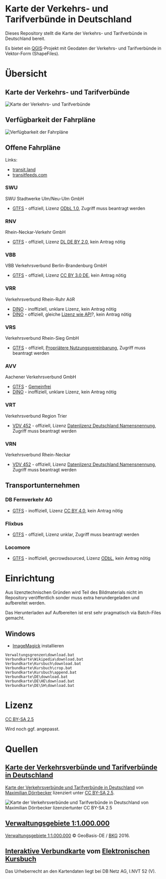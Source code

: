 # Karte der Verkehrs- und Tarifverbünde in Deutschland

Dieses Repository stellt die Karte der Verkehrs- und Tarifverbünde in Deutschland bereit.

Es bietet ein [QGIS](http://www.qgis.org/)-Projekt mit Geodaten der Verkehrs- und Tarifverbünde in Vektor-Form (ShapeFiles).

# Übersicht

## Karte der Verkehrs- und Tarifverbünde

![Karte der Verkehrs- und Tarifverbünde](Bilder/Verbundkarte.png)

## Verfügbarkeit der Fahrpläne

![Verfügbarkeit der Fahrpläne](Bilder/Verfügbarkeit-der-Fahrpläne.png)

## Offene Fahrpläne

Links:

* [transit.land](https://transit.land/feed-registry/?country=Germany&sort_key=country)
* [transitfeeds.com](http://transitfeeds.com/)

### SWU

SWU Stadtwerke Ulm/Neu-Ulm GmbH

* [GTFS](https://www.swu.de/privatkunden/swu-nahverkehr/gtfs-daten.html) - offiziell, Lizenz [ODbL 1.0](http://opendatacommons.org/licenses/odbl/1.0/), Zugriff muss beantragt werden

### RNV

Rhein-Neckar-Verkehr GmbH

* [GTFS](https://opendata.rnv-online.de/datensaetze/gtfs-general-transit-feed-specification) - offiziell, Lizenz [DL DE BY 2.0](https://www.govdata.de/dl-de/by-2-0), kein Antrag nötig

### VBB

VBB Verkehrsverbund Berlin-Brandenburg GmbH

* [GTFS](http://daten.berlin.de/datensaetze?field_tags_tid=723) - offiziell, Lizenz [CC BY 3.0 DE](https://creativecommons.org/licenses/by/3.0/de/), kein Antrag nötig

### VRR

Verkehrsverbund Rhein-Ruhr AöR

* [DINO](http://data.ndovloket.nl/vrr/) - inoffiziell, unklare Lizenz, kein Antrag nötig
* [DINO](https://www.openvrr.de/dataset/dino-daten) - offiziell, gleiche [Lizenz wie API](https://www.openvrr.de/pages/nutzungsbedingungen)?, kein Antrag nötig

### VRS

Verkehrsverbund Rhein-Sieg GmbH

* [GTFS](https://www.vrsinfo.de/fahrplan/oepnv-daten-fuer-webentwickler.html) - offiziell, [Propriätere Nutzungsvereinbarung](https://www.vrsinfo.de/fileadmin/Dateien/api/NutzervereinbarungODOS.pdf), Zugriff muss beantragt werden

### AVV

Aachener Verkehrsverbund GmbH

* [GTFS](http://data.ndovloket.nl/avv/) - [Gemeinfrei](http://data.ndovloket.nl/avv/lizenz_und_readme.txt)
* [DINO](http://data.ndovloket.nl/avv/) - inoffiziell, unklare Lizenz, kein Antrag nötig

### VRT

Verkehrsverbund Region Trier

* [VDV 452](http://www.vrt-info.de/opendata.php) - offiziell, Lizenz [Datenlizenz Deutschland Namensnennung](https://www.govdata.de/dl-de/by-2-0), Zugriff muss beantragt werden

### VRN

Verkehrsverbund Rhein-Neckar

* [VDV 452](https://www.vrn.de/service/entwickler/open-data/index.html) - offiziell, Lizenz [Datenlizenz Deutschland Namensnennung](https://www.govdata.de/dl-de/by-2-0), Zugriff muss beantragt werden

## Transportunternehmen

### DB Fernverkehr AG

* [GTFS](https://github.com/fredlockheed/db-fv-gtfs/releases) - inoffiziell, Lizenz [CC BY 4.0](https://creativecommons.org/licenses/by/4.0/), kein Antrag nötig

### Flixbus

* [GTFS](https://meinfernbus.de/gtfs-schnittstelle.html) - offiziell, Lizenz unklar, Zugriff muss beantragt werden

### Locomore

* [GTFS](https://github.com/robbi5/locomore-gtfs) - inoffiziell, gecrowdsourced, Lizenz [ODbL](http://opendatacommons.org/licenses/odbl/), kein Antrag nötig

# Einrichtung

Aus lizenztechnischen Gründen wird Teil des Bildmaterials nicht im Repository veröffentlich sonder muss extra herundergeladen und aufbereitet werden.

Das Herunterladen auf Aufbereiten ist erst sehr pragmatisch via Batch-Files gemacht.

## Windows

* [ImageMagick](http://www.imagemagick.org/script/index.php) installieren

```
Verwaltungsgrenzen\download.bat
Verbundkarte\Wikipedia\download.bat
Verbundkarte\Kursbuch\download.bat
Verbundkarte\Kursbuch\crop.bat
Verbundkarte\Kursbuch\append.bat
Verbundkarte\DE\download.bat
Verbundkarte\DE\HE\download.bat
Verbundkarte\DE\SH\download.bat
```

# Lizenz

[CC BY-SA 2.5](https://creativecommons.org/licenses/by-sa/2.5/deed.en)

Wird noch ggf. angepasst.

# Quellen

## [Karte der Verkehrsverbünde und Tarifverbünde in Deutschland](https://commons.wikimedia.org/wiki/File:Karte_der_Verkehrsverb%C3%BCnde_und_Tarifverb%C3%BCnde_in_Deutschland.png)

[Karte der Verkehrsverbünde und Tarifverbünde in Deutschland](https://commons.wikimedia.org/wiki/File:Karte_der_Verkehrsverb%C3%BCnde_und_Tarifverb%C3%BCnde_in_Deutschland.png) von [Maximilian Dörrbecker](https://de.wikipedia.org/wiki/Benutzer:Chumwa) lizenziert unter [CC BY-SA 2.5](https://creativecommons.org/licenses/by-sa/2.5/deed.en).

![Karte der Verkehrsverbünde und Tarifverbünde in Deutschland von Maximilian Dörrbecker lizenziertunter CC BY-SA 2.5](https://upload.wikimedia.org/wikipedia/commons/thumb/f/f3/Karte_der_Verkehrsverb%C3%BCnde_und_Tarifverb%C3%BCnde_in_Deutschland.png/489px-Karte_der_Verkehrsverb%C3%BCnde_und_Tarifverb%C3%BCnde_in_Deutschland.png)

## [Verwaltungsgebiete 1:1.000.000](http://www.geodatenzentrum.de/geodaten/gdz_rahmen.gdz_div?gdz_spr=deu&gdz_akt_zeile=5&gdz_anz_zeile=1&gdz_unt_zeile=17&gdz_user_id=0)

[Verwaltungsgebiete 1:1.000.000](http://www.geodatenzentrum.de/geodaten/gdz_rahmen.gdz_div?gdz_spr=deu&gdz_akt_zeile=5&gdz_anz_zeile=1&gdz_unt_zeile=17&gdz_user_id=0) © GeoBasis-DE / [BKG](http://www.bkg.bund.de/) 2016.

## [Interaktive Verbundkarte](http://kursbuch.bahn.de/hafas/kbview.exe/dn?rt=1&mainframe=IK_verbund) vom [Elektronischen Kursbuch](http://kursbuch.bahn.de/)

Das Urheberrecht an den Kartendaten liegt bei DB Netz AG, I.NVT 52 (V).
